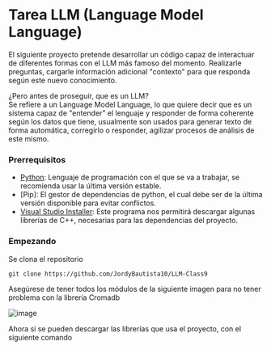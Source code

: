 # Tarea LLM (Language Model Language)

El siguiente proyecto pretende desarrollar un código capaz de interactuar de diferentes formas con el LLM más famoso del momento. Realizarle preguntas, cargarle información adicional "contexto" 
para que responda según este nuevo conocimiento.

¿Pero antes de proseguir, que es un LLM?  
Se refiere a un Language Model Language, lo que quiere decir que es un sistema capaz de "entender" el lenguaje y responder de forma coherente según los datos que tiene, usualmente son usados
para generar texto de forma automática, corregirlo o responder, agilizar procesos de análisis de este mismo.

### Prerrequisitos

- [Python](https://www.python.org/downloads/): Lenguaje de programación con el que se va a trabajar, se recomienda usar la última versión estable.
- [Pip]: El gestor de dependencias de python, el cual debe ser de la última versión disponible para evitar conflictos.
- [Visual Studio Installer](https://visualstudio.microsoft.com/es/downloads/): Este programa nos permitirá descargar algunas librerías de C++, necesarias para las dependencias del proyecto.


### Empezando

Se clona el repositorio

~~~
git clone https://github.com/JordyBautista10/LLM-Class9
~~~

Asegúrese de tener todos los módulos de la siguiente imagen para no tener problema con la librería Cromadb

![image](https://github.com/JordyBautista10/LLM-Class9/assets/123812969/de1c2211-1568-4847-ab76-a82c582360fb)

Ahora si se pueden descargar las librerías que usa el proyecto, con el siguiente comando 
